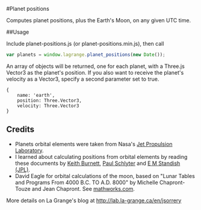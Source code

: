 #Planet positions

Computes planet positions, plus the Earth's Moon, on any given UTC time.

##Usage

Include planet-positions.js (or planet-positions.min.js), then call 

```javascript
var planets = window.lagrange.planet_positions(new Date());
```

An array of objects will be returned, one for each planet, with a Three.js Vector3 as the planet's position. If you also want to receive the planet's velocity as a Vector3, specify a second parameter set to true.

```
{
	name: 'earth',
	position: Three.Vector3,
	velocity: Three.Vector3
}
```


Credits
-------

* Planets orbital elements were taken from Nasa's [Jet Propulsion Laboratory](http://ssd.jpl.nasa.gov/?planet_pos).
* I learned about calculating positions from orbital elements by reading these documents by [Keith Burnett](http://www.stargazing.net/kepler/ellipse.html), [Paul Schlyter](http://www.stjarnhimlen.se/comp/tutorial.html) and [E M Standish (JPL)](http://ssd.jpl.nasa.gov/txt/aprx_pos_planets.pdf).
* David Eagle for orbital calculations of the moon, based on "Lunar Tables and Programs From 4000 B.C. TO A.D. 8000" by Michelle Chapront-Touze and Jean Chapront. See [mathworks.com](http://www.mathworks.com/matlabcentral/fileexchange/39130-orbital-elements-of-the-moon).

More details on La Grange's blog at <a href="http://lab.la-grange.ca/en/jsorrery">http://lab.la-grange.ca/en/jsorrery</a>
